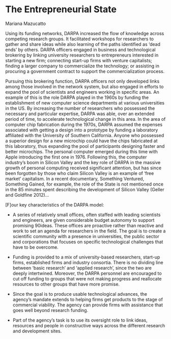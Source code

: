 # The Entrepreneurial State

Mariana Mazucatto

Using its funding networks, DARPA increased the flow of knowledge
across competing research groups. It facilitated workshops for
researchers to gather and share ideas while also learning of the paths
identified as ‘dead ends’ by others. DARPA officers engaged in
business and technological brokering by linking university researchers
to entrepreneurs interested in starting a new firm; connecting
start-up firms with venture capitalists; finding a larger company to
commercialize the technology; or assisting in procuring a government
contract to support the commercialization process.

Pursuing this brokering function, DARPA officers not only developed
links among those involved in the network system, but also engaged in
efforts to expand the pool of scientists and engineers working in
specific areas. An example of this is the role DARPA played in the
1960s by funding the establishment of new computer science departments
at various universities in the US. By increasing the number of
researchers who possessed the necessary and particular expertise,
DARPA was able, over an extended period of time, to accelerate
technological change in this area. In the area of computer chip
fabrication during the 1970s, DARPA assumed the expenses associated
with getting a design into a prototype by funding a laboratory
affiliated with the University of Southern California. Anyone who
possessed a superior design for a new microchip could have the chips
fabricated at this laboratory, thus expanding the pool of participants
designing faster and better microchips.  The personal computer emerged
during this time with Apple introducing the first one in
1976. Following this, the computer industry’s boom in Silicon Valley
and the key role of DARPA in the massive growth of personal computing
received significant attention, but has since been forgotten by those
who claim Silicon Valley is an example of ‘free market’ capitalism. In
a recent documentary, Something Ventured, Something Gained, for
example, the role of the State is not mentioned once in the 85 minutes
spent describing the development of Silicon Valley (Geller and
Goldfine 2012)...

[F]our key characteristics of the DARPA model:

* A series of relatively small offices, often staffed with leading
scientists and engineers, are given considerable budget autonomy to
support promising 90ideas. These offices are proactive rather than
reactive and work to set an agenda for researchers in the field. The
goal is to create a scientific community with a presence in
universities, the public sector and corporations that focuses on
specific technological challenges that have to be overcome.

* Funding is provided to a mix of university-based researchers,
start-up firms, established firms and industry consortia. There is no
dividing line between ‘basic research’ and ‘applied research’, since
the two are deeply intertwined. Moreover, the DARPA personnel are
encouraged to cut off funding to groups that were not making progress
and reallocate resources to other groups that have more promise.

* Since the goal is to produce usable technological advances, the
agency’s mandate extends to helping firms get products to the stage of
commercial viability. The agency can provide firms with assistance
that goes well beyond research funding.

* Part of the agency’s task is to use its oversight role to link
ideas, resources and people in constructive ways across the different
research and development sites.

